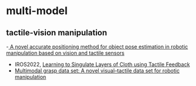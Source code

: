 # multi-model
## tactile-vision manipulation 

-[ A novel accurate positioning method for object pose estimation in robotic manipulation based on vision and tactile sensors](https://link.springer.com/article/10.1007/s00170-021-07669-0)
- IROS2022, [Learning to Singulate Layers of Cloth using Tactile Feedback](https://ieeexplore.ieee.org/abstract/document/9981341)
- [Multimodal grasp data set: A novel visual–tactile data set for robotic manipulation](https://journals.sagepub.com/doi/full/10.1177/1729881418821571)